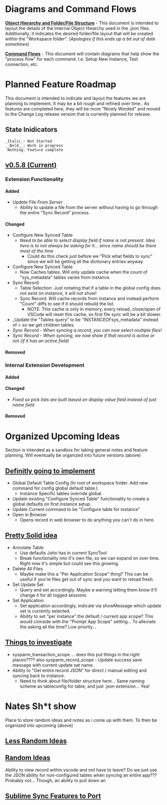 # Diagrams and Command Flows

[__Object Hierarchy and Folder/File Structure__](https://www.lucidchart.com/invitations/accept/9311c598-a1ee-47b5-86a4-6a88d12fd003) - This document is intended to layout the details of the Internal Object Hiearchy used in the .json files. Additionally, it indicates the desired folder/file layout that will be created within the "Workspace folder". (_Apologies if this ends up a bit out of date sometimes_)

[__Command Flows__]() - This document will contain diagrams that help show the "process flow" for each command. I.e. Setup New Instance, Test connection, etc.

# Planned Feature Roadmap
This document is intended to indicate and layout the features we are planning to implement. It may be a bit rough and refined over time.. As features are completed here, they will be more "Nicely Worded" and moved to the Change Log release version that is currently planned for release.

## State Inidicators
    _Italic_: Not Started
    __Bold__: Work in progress
     Nothing: Feature complete

## [v0.5.8 (Current)]()

### Extension Functionality
#### Added
- _Update File From Server_
    - Ability to update a file from the server without having to go through the entire "Sync Record" process. 


#### Changed
- Configure New Synced Table
    - _Need to be able to select display field if name is not present. Idea here is to not always be asking for it... since name should be there most of the time_
        - Could do this check just before we "Pick what fields to sync" since we will be getting all the dictionary entries anyway
- Configure New Synced Table
    - Now Caches tables. Will only update cache when the count of "sys_metadata" tables varies from instance.
- Sync Record
    - Table Selection: Just notating that if a table in the global config does not exist on instance, it will not show!
    - Sync Record: Will cache records from instance and instead perform "Count" diffs to see if it should rebuild the list. 
        - NOTE: This cache is only in memory, every reload, close/open of VSCode will reset this cache, so first file sync will be a bit slower. 
- _Update the "Tables query" to be "INSTANCEOFsys_metadata" instead of =  so we get children tables. 
- _Sync Record - When syncing a record, you can now select multiple files!_
- _Sync Record - When syncing, we now show if that record is active or not (if it has an active field)_

#### Removed


### Internal Extension Development

#### Added

#### Changed
- _Fixed so pick lists are built based on display value field instead of just name field_

#### Removed



Organized Upcoming Ideas
==================================================================================
Section is intended as a sandbox for taking general notes and feature planning. Will eventually be organized into future versions (above)

## [Definitly going to implement]()

- Global Default Table Config (In root of workspace folder. Add new command for config global default table.)
    - Instance Specific tables override global.
- Update existing "Configure Synced Table" functionality to create a global defaults on first instance setup. 
- Update Current command to be "Configure table for instance"
- Open in Browser 
    - Opens record in web browser to do anything you can't do in here. 
    

## [Pretty Solid idea]()
- Annotate Table
    - Use defaults John has in current SyncTool
    - Break functionality into it's own file, so we can expand on over time. Right now it's simple but could see this growing. 
- Delete All Files
    - Maybe make this a "Per Application Scope" thing? This can be useful if you're files get out of sync and you want to reload fresh.
- Set Update Set
    - Query and set accordingly. Maybe a warning letting them know it'll change it for all logged sessions
- Set Application
    - Set application accordingly, indicate via showMessage which update set is currently selected. 
    - Ability to set "per instance" the default / current app scope? This would coinside with the "Prompt App Scope" setting... To alleviate the asking all the time? Low priority...


## [Things to investigate]()
- sysparm_transaction_scope  ... does this put things in the right places???? also sysparm_record_scope
        - Update success save message with current update set name.
- Ability to "Get entire record JSON" for direct / manual editing and syncing back to instance. 
    - Need to think about file/folder structure here... Same naming scheme as tableconfig for table, and just .json extension... Yea!


Nates Sh*t show
==================================================================================
Place to store random ideas and notes as i come up with them. To then be organized into upcoming (above)

## [Less Random Ideas]()

## [Random Ideas]()
Ability to view record within vscode and not have to leave? 
Do we just use the JSON ability for non-configured tables when syncing an entire app??? Probably not... 
Though, an ability to pull down an 


## [Sublime Sync Features to Port]()
